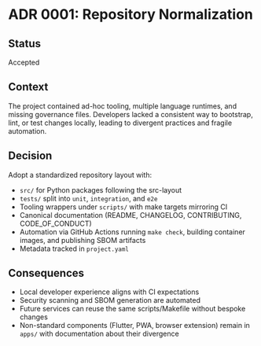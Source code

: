 <!-- SPDX-License-Identifier: MPL-2.0 -->
# ADR 0001: Repository Normalization

## Status
Accepted

## Context
The project contained ad-hoc tooling, multiple language runtimes, and missing governance files. Developers lacked a consistent way to bootstrap, lint, or test changes locally, leading to divergent practices and fragile automation.

## Decision
Adopt a standardized repository layout with:
- `src/` for Python packages following the src-layout
- `tests/` split into `unit`, `integration`, and `e2e`
- Tooling wrappers under `scripts/` with make targets mirroring CI
- Canonical documentation (README, CHANGELOG, CONTRIBUTING, CODE_OF_CONDUCT)
- Automation via GitHub Actions running `make check`, building container images, and publishing SBOM artifacts
- Metadata tracked in `project.yaml`

## Consequences
- Local developer experience aligns with CI expectations
- Security scanning and SBOM generation are automated
- Future services can reuse the same scripts/Makefile without bespoke changes
- Non-standard components (Flutter, PWA, browser extension) remain in `apps/` with documentation about their divergence
